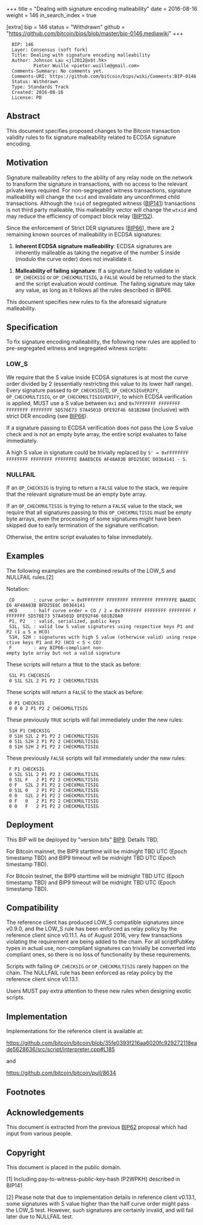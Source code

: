 +++
title = "Dealing with signature encoding malleability"
date = 2016-08-16
weight = 146
in_search_index = true

[extra]
bip = 146
status = "Withdrawn"
github = "https://github.com/bitcoin/bips/blob/master/bip-0146.mediawiki"
+++

      BIP: 146
      Layer: Consensus (soft fork)
      Title: Dealing with signature encoding malleability
      Author: Johnson Lau <jl2012@xbt.hk>
              Pieter Wuille <pieter.wuille@gmail.com>
      Comments-Summary: No comments yet.
      Comments-URI: https://github.com/bitcoin/bips/wiki/Comments:BIP-0146
      Status: Withdrawn
      Type: Standards Track
      Created: 2016-08-16
      License: PD

## Abstract

This document specifies proposed changes to the Bitcoin transaction
validity rules to fix signature malleability related to ECDSA signature
encoding.

## Motivation

Signature malleability refers to the ability of any relay node on the
network to transform the signature in transactions, with no access to
the relevant private keys required. For non-segregated witness
transactions, signature malleability will change the `txid` and
invalidate any unconfirmed child transactions. Although the `txid` of
segregated witness
([BIP141](https://github.com/bitcoin/bips/blob/master/bip-0141.mediawiki))
transactions is not third party malleable, this malleability vector will
change the `wtxid` and may reduce the efficiency of compact block relay
([BIP152](https://github.com/bitcoin/bips/blob/master/bip-0152.mediawiki)).

Since the enforcement of Strict DER signatures
([BIP66](https://github.com/bitcoin/bips/blob/master/bip-0066.mediawiki)),
there are 2 remaining known sources of malleability in ECDSA signatures:

1.  **Inherent ECDSA signature malleability**: ECDSA signatures are
    inherently malleable as taking the negative of the number S inside
    (modulo the curve order) does not invalidate it.

<!-- -->

1.  **Malleability of failing signature**: If a signature failed to
    validate in `OP_CHECKSIG` or `OP_CHECKMULTISIG`, a `FALSE` would be
    returned to the stack and the script evaluation would continue. The
    failing signature may take any value, as long as it follows all the
    rules described in BIP66.

This document specifies new rules to fix the aforesaid signature
malleability.

## Specification

To fix signature encoding malleability, the following new rules are
applied to pre-segregated witness and segregated witness scripts:

### LOW\_S

We require that the S value inside ECDSA signatures is at most the curve
order divided by 2 (essentially restricting this value to its lower half
range). Every signature passed to `OP_CHECKSIG`[1], `OP_CHECKSIGVERIFY`,
`OP_CHECKMULTISIG`, or `OP_CHECKMULTISIGVERIFY`, to which ECDSA
verification is applied, MUST use a S value between `0x1` and
`0x7FFFFFFF FFFFFFFF FFFFFFFF FFFFFFFF 5D576E73 57A4501D DFE92F46 681B20A0`
(inclusive) with strict DER encoding (see
[BIP66](https://github.com/bitcoin/bips/blob/master/bip-0066.mediawiki)).

If a signature passing to ECDSA verification does not pass the Low S
value check and is not an empty byte array, the entire script evaluates
to false immediately.

A high S value in signature could be trivially replaced by
`S' = 0xFFFFFFFF FFFFFFFF FFFFFFFF FFFFFFFE BAAEDCE6 AF48A03B BFD25E8C D0364141 - S`.

### NULLFAIL

If an `OP_CHECKSIG` is trying to return a `FALSE` value to the stack, we
require that the relevant signature must be an empty byte array.

If an `OP_CHECKMULTISIG` is trying to return a `FALSE` value to the
stack, we require that all signatures passing to this `OP_CHECKMULTISIG`
must be empty byte arrays, even the processing of some signatures might
have been skipped due to early termination of the signature
verification.

Otherwise, the entire script evaluates to false immediately.

## Examples

The following examples are the combined results of the LOW\_S and
NULLFAIL rules.[2]

Notation:

` CO       : curve order = 0xFFFFFFFF FFFFFFFF FFFFFFFF FFFFFFFE BAAEDCE6 AF48A03B BFD25E8C D0364141`  
` HCO      : half curve order = CO / 2 = 0x7FFFFFFF FFFFFFFF FFFFFFFF FFFFFFFF 5D576E73 57A4501D DFE92F46 681B20A0`  
` P1, P2   : valid, serialized, public keys`  
` S1L, S2L : valid low S value signatures using respective keys P1 and P2 (1 ≤ S ≤ HCO)`  
` S1H, S2H : signatures with high S value (otherwise valid) using respective keys P1 and P2 (HCO < S < CO)`  
` F        : any BIP66-compliant non-empty byte array but not a valid signature`

These scripts will return a `TRUE` to the stack as before:

` S1L P1 CHECKSIG`  
` 0 S1L S2L 2 P1 P2 2 CHECKMULTISIG`

These scripts will return a `FALSE` to the stack as before:

` 0 P1 CHECKSIG`  
` 0 0 0 2 P1 P2 2 CHECKMULTISIG`

These previously `TRUE` scripts will fail immediately under the new
rules:

` S1H P1 CHECKSIG`  
` 0 S1H S2L 2 P1 P2 2 CHECKMULTISIG`  
` 0 S1L S2H 2 P1 P2 2 CHECKMULTISIG`  
` 0 S1H S2H 2 P1 P2 2 CHECKMULTISIG`

These previously `FALSE` scripts will fail immediately under the new
rules:

` F P1 CHECKSIG`  
` 0 S2L S1L 2 P1 P2 2 CHECKMULTISIG`  
` 0 S1L F   2 P1 P2 2 CHECKMULTISIG`  
` 0 F   S2L 2 P1 P2 2 CHECKMULTISIG`  
` 0 S1L 0   2 P1 P2 2 CHECKMULTISIG`  
` 0 0   S2L 2 P1 P2 2 CHECKMULTISIG`  
` 0 F   0   2 P1 P2 2 CHECKMULTISIG`  
` 0 0   F   2 P1 P2 2 CHECKMULTISIG`

## Deployment

This BIP will be deployed by "version bits"
[BIP9](https://github.com/bitcoin/bips/blob/master/bip-0009.mediawiki).
Details TBD.

For Bitcoin mainnet, the BIP9 starttime will be midnight TBD UTC (Epoch
timestamp TBD) and BIP9 timeout will be midnight TBD UTC (Epoch
timestamp TBD).

For Bitcoin testnet, the BIP9 starttime will be midnight TBD UTC (Epoch
timestamp TBD) and BIP9 timeout will be midnight TBD UTC (Epoch
timestamp TBD).

## Compatibility

The reference client has produced LOW\_S compatible signatures since
v0.9.0, and the LOW\_S rule has been enforced as relay policy by the
reference client since v0.11.1. As of August 2016, very few transactions
violating the requirement are being added to the chain. For all
scriptPubKey types in actual use, non-compliant signatures can trivially
be converted into compliant ones, so there is no loss of functionality
by these requirements.

Scripts with failing `OP_CHECKSIG` or `OP_CHECKMULTISIG` rarely happen
on the chain. The NULLFAIL rule has been enforced as relay policy by the
reference client since v0.13.1.

Users MUST pay extra attention to these new rules when designing exotic
scripts.

## Implementation

Implementations for the reference client is available at:

<https://github.com/bitcoin/bitcoin/blob/35fe0393f216aa6020fc929272118eade5628636/src/script/interpreter.cpp#L185>

and

<https://github.com/bitcoin/bitcoin/pull/8634>

## Footnotes

<references />

## Acknowledgements

This document is extracted from the previous
[BIP62](https://github.com/bitcoin/bips/blob/master/bip-0062.mediawiki)
proposal which had input from various people.

## Copyright

This document is placed in the public domain.

[1] Including pay-to-witness-public-key-hash (P2WPKH) described in
BIP141

[2] Please note that due to implementation details in reference client
v0.13.1, some signatures with S value higher than the half curve order
might pass the LOW\_S test. However, such signatures are certainly
invalid, and will fail later due to NULLFAIL test.
